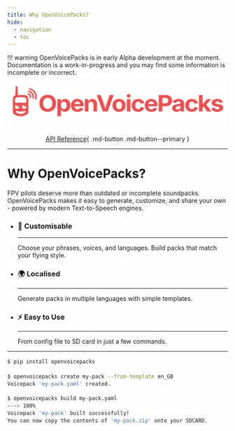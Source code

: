```yaml
---
title: Why OpenVoicePacks?
hide:
  - navigation
  - toc
---
```


!!! warning
    OpenVoicePacks is in early Alpha development at the moment. Documentation is a work-in-progress
    and you may find some information is incomplete or incorrect.

![image](assets/logos/svg/horizontal-coral.svg)

<div class="grid" markdown>
<center markdown>

[API Reference](api/openvoicepacks){ .md-button .md-button--primary }

</center>
</div>

---

# Why OpenVoicePacks?

FPV pilots deserve more than outdated or incomplete soundpacks. OpenVoicePacks makes it easy to generate, customize, and share your own - powered by modern Text-to-Speech engines.

<div class="grid cards" markdown>

  - ### 🎨 Customisable
    ---
    Choose your phrases, voices, and languages. Build packs that match your flying style.

  - ### 🌍 Localised
    ---
    Generate packs in multiple languages with simple templates.

  - ### ⚡ Easy to Use
    ---
    From config file to SD card in just a few commands.

  <!-- - ### 🤝 Community Driven
    ---
    Share and download packs from a growing repository of voices and styles. -->

</div>

---

```bash
$ pip install openvoicepacks

$ openvoicepacks create my-pack --from-template en_GB
Voicepack 'my-pack.yaml' created.

$ openvoicepacks build my-pack.yaml
---> 100%
Voicepack 'my-pack' built successfully!
You can now copy the contents of 'my-pack.zip' onto your SDCARD.
```

